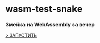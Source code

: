 # wasm-test-snake
### Змейка на WebAssembly за вечер
[> ЗАПУСТИТЬ](https://devmule.github.io/wasm-test-snake/)
